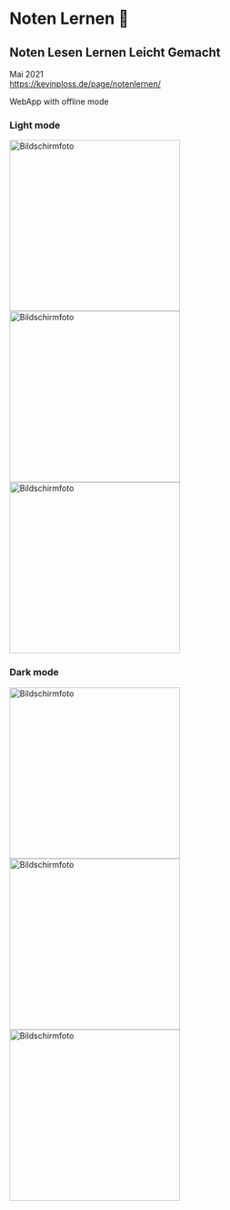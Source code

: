 # Noten Lernen 🎼
## Noten Lesen Lernen Leicht Gemacht
Mai 2021 <br>
https://kevinploss.de/page/notenlernen/

WebApp with offline mode

### Light mode
<img width="300" alt="Bildschirmfoto" src="https://github.com/pl0ss/notenlernen/assets/65730791/de4a33c1-b602-44f2-92fd-6f593b4c5bdb">
<img width="300" alt="Bildschirmfoto" src="https://github.com/pl0ss/notenlernen/assets/65730791/34e9c00b-80cd-4a61-9cff-bbcd4755c059">
<img width="300" alt="Bildschirmfoto" src="https://github.com/pl0ss/notenlernen/assets/65730791/aa24448c-63f2-4998-bbdc-f2bd77522c00">


### Dark mode
<img width="300" alt="Bildschirmfoto" src="https://github.com/pl0ss/notenlernen/assets/65730791/04d4face-6efb-42c5-8edb-c80db68b97dc">
<img width="300" alt="Bildschirmfoto" src="https://github.com/pl0ss/notenlernen/assets/65730791/0ffab54d-d535-4bf5-add5-4f8e4790fc34">
<img width="300" alt="Bildschirmfoto" src="https://github.com/pl0ss/notenlernen/assets/65730791/f62feec2-c041-44a0-8e5e-1a13e93271a2">
